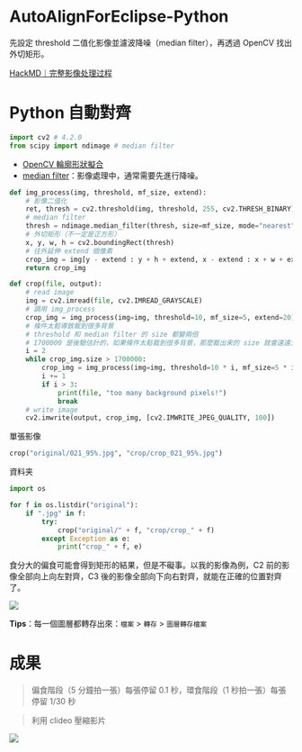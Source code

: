 # AutoAlignForEclipse-Python
先設定 threshold 二值化影像並濾波降噪（median filter），再透過 OpenCV 找出外切矩形。

[HackMD｜完整影像处理过程](https://hackmd.io/@juian/SyHsyVN0I)

# Python 自動對齊

```python
import cv2 # 4.2.0
from scipy import ndimage # median filter
```
- [OpenCV 輪廓形狀擬合](http://www.pianshen.com/article/4590348606/)
- [median filter](https://docs.scipy.org/doc/scipy/reference/generated/scipy.ndimage.median_filter.html#scipy.ndimage.median_filter)：影像處理中，通常需要先進行降噪。

```python
def img_process(img, threshold, mf_size, extend):
    # 影像二值化
    ret, thresh = cv2.threshold(img, threshold, 255, cv2.THRESH_BINARY)
    # median filter
    thresh = ndimage.median_filter(thresh, size=mf_size, mode="nearest")
    # 外切矩形（不一定是正方形）
    x, y, w, h = cv2.boundingRect(thresh)
    # 往外延伸 extend 個像素
    crop_img = img[y - extend : y + h + extend, x - extend : x + w + extend]
    return crop_img
```
```python 
def crop(file, output):
    # read image
    img = cv2.imread(file, cv2.IMREAD_GRAYSCALE)
    # 調用 img_process
    crop_img = img_process(img=img, threshold=10, mf_size=5, extend=20)
    # 條件太鬆導致裁到很多背景
    # threshold 和 median filter 的 size 都變兩倍
    # 1700000 是後驗估計的，如果條件太鬆裁到很多背景，那麼裁出来的 size 就會遠遠大於平均值
    i = 2
    while crop_img.size > 1700000:
        crop_img = img_process(img=img, threshold=10 * i, mf_size=5 * i, extend=20)
        i += 1
        if i > 3:
            print(file, "too many background pixels!")
            break
    # write image
    cv2.imwrite(output, crop_img, [cv2.IMWRITE_JPEG_QUALITY, 100])
```
單張影像
```python
crop("original/021_95%.jpg", "crop/crop_021_95%.jpg")
```
資料夹
```python
import os

for f in os.listdir("original"):
    if ".jpg" in f:
        try:
            crop("original/" + f, "crop/crop_" + f)
        except Exception as e:
            print("crop_" + f, e)
```
食分大的偏食可能會得到矩形的結果，但是不礙事。以我的影像為例，C2 前的影像全部向上向左對齊，C3 後的影像全部向下向右對齊，就能在正確的位置對齊了。

![](https://i.imgur.com/3qhRSY7.jpg)


**Tips**：每一個圖層都轉存出來：`檔案` > `轉存` > `圖層轉存檔案`

# 成果
> 偏食階段（5 分鐘拍一張）每張停留 0.1 秒，環食階段（1 秒拍一張）每張停留 1/30 秒

> 利用 clideo 壓縮影片

![](https://i.imgur.com/NPTcmeO.gif)
